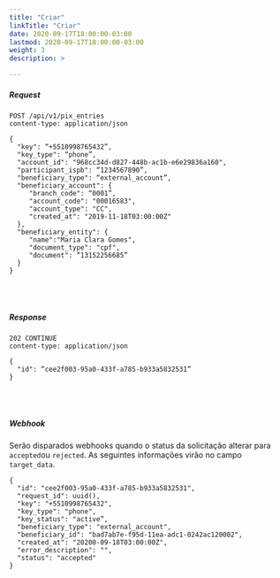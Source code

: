 ```yaml
---
title: "Criar"
linkTitle: "Criar"
date: 2020-09-17T18:00:00-03:00
lastmod: 2020-09-17T18:00:00-03:00
weight: 3
description: >

---
```


##### **Request**

```http request
POST /api/v1/pix_entries
content-type: application/json
```
```text
{
  "key": “+5510998765432”, 
  "key_type": “phone”, 
  "account_id": "968cc34d-d827-448b-ac1b-e6e29836a160",
  "participant_ispb": “1234567890”,
  "beneficiary_type": “external_account”,
  "beneficiary_account": {
     "branch_code": “0001”,
     "account_code": "00016583",
     "account_type": "CC",
     "created_at": "2019-11-18T03:00:00Z"
  },
  "beneficiary_entity": {
     "name":"Maria Clara Gomes",
     "document_type": "cpf",
     "document": “13152256685”
  }
}
```
<br> <br> 

##### **Response**

```http request
202 CONTINUE
content-type: application/json
```
```text
{
  "id": “cee2f003-95a0-433f-a785-b933a5832531”
}
```
<br> <br> 


##### **Webhook**

Serão disparados webhooks quando o status da solicitação alterar para `accepted`ou `rejected`.
As seguintes informações virão no campo `target_data`.

```text
{
  "id": "cee2f003-95a0-433f-a785-b933a5832531",
  "request_id": uuid(),
  "key": "+5510998765432",
  "key_type": "phone",
  "key_status": "active”,
  "beneficiary_type": "external_account",
  "beneficiary_id": "bad7ab7e-f95d-11ea-adc1-0242ac120002",
  "created_at": "20200-09-18T03:00:00Z",
  "error_description": "",
  "status": "accepted"
}
```
<br> <br> 

